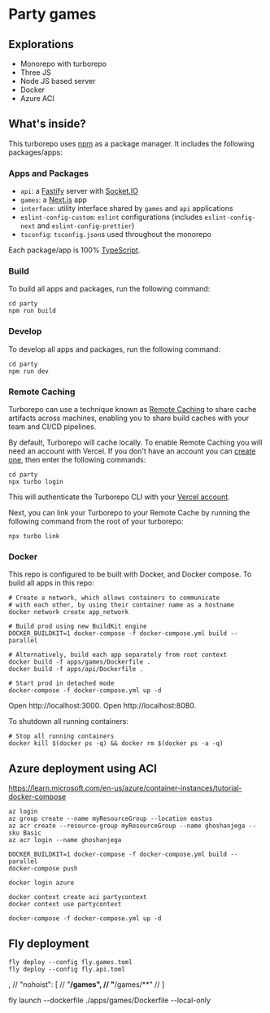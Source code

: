 # Party games

## Explorations

- Monorepo with turborepo
- Three JS
- Node JS based server
- Docker
- Azure ACI

## What's inside?

This turborepo uses [npm](https://www.npmjs.com/) as a package manager. It includes the following packages/apps:

### Apps and Packages

- `api`: a [Fastify](https://www.fastify.io/) server with [Socket.IO](https://socket.io/)
- `games`: a [Next.js](https://nextjs.org) app
- `interface`: utility interface shared by `games` and `api` applications
- `eslint-config-custom`: `eslint` configurations (includes `eslint-config-next` and `eslint-config-prettier`)
- `tsconfig`: `tsconfig.json`s used throughout the monorepo

Each package/app is 100% [TypeScript](https://www.typescriptlang.org/).

### Build

To build all apps and packages, run the following command:

```
cd party
npm run build
```

### Develop

To develop all apps and packages, run the following command:

```
cd party
npm run dev
```

### Remote Caching

Turborepo can use a technique known as [Remote Caching](https://turborepo.org/docs/core-concepts/remote-caching) to share cache artifacts across machines, enabling you to share build caches with your team and CI/CD pipelines.

By default, Turborepo will cache locally. To enable Remote Caching you will need an account with Vercel. If you don't have an account you can [create one](https://vercel.com/signup), then enter the following commands:

```
cd party
npx turbo login
```

This will authenticate the Turborepo CLI with your [Vercel account](https://vercel.com/docs/concepts/personal-accounts/overview).

Next, you can link your Turborepo to your Remote Cache by running the following command from the root of your turborepo:

```
npx turbo link
```

### Docker

This repo is configured to be built with Docker, and Docker compose. To build all apps in this repo:

```
# Create a network, which allows containers to communicate
# with each other, by using their container name as a hostname
docker network create app_network

# Build prod using new BuildKit engine
DOCKER_BUILDKIT=1 docker-compose -f docker-compose.yml build --parallel

# Alternatively, build each app separately from root context
docker build -f apps/games/Dockerfile .
docker build -f apps/api/Dockerfile .

# Start prod in detached mode
docker-compose -f docker-compose.yml up -d
```

Open http://localhost:3000.
Open http://localhost:8080.

To shutdown all running containers:

```
# Stop all running containers
docker kill $(docker ps -q) && docker rm $(docker ps -a -q)
```

## Azure deployment using ACI

https://learn.microsoft.com/en-us/azure/container-instances/tutorial-docker-compose

```shell
az login
az group create --name myResourceGroup --location eastus
az acr create --resource-group myResourceGroup --name ghoshanjega --sku Basic
az acr login --name ghoshanjega

DOCKER_BUILDKIT=1 docker-compose -f docker-compose.yml build --parallel
docker-compose push

docker login azure

docker context create aci partycontext
docker context use partycontext

docker-compose -f docker-compose.yml up -d
```

## Fly deployment

```
fly deploy --config fly.games.toml
fly deploy --config fly.api.toml

```

,
// "nohoist": [
// "**/games",
// "**/games/**"
// ]

fly launch --dockerfile ./apps/games/Dockerfile --local-only
